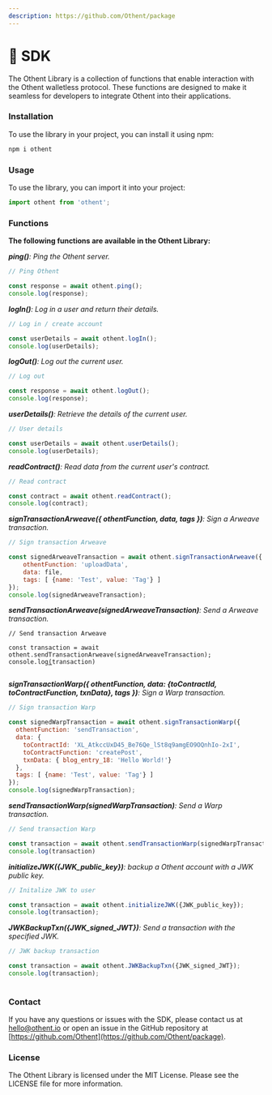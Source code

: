 ```yaml
---
description: https://github.com/Othent/package
---
```


# 🥪 SDK

The Othent Library is a collection of functions that enable interaction with the Othent walletless protocol. These functions are designed to make it seamless for developers to integrate Othent into their applications.

### Installation

To use the library in your project, you can install it using npm:

```javascript
npm i othent
```

### Usage

To use the library, you can import it into your project:

```javascript
import othent from 'othent';
```

### Functions

**The following functions are available in the Othent Library:**

_**ping()**: Ping the Othent server._

```javascript
// Ping Othent

const response = await othent.ping();
console.log(response);

```

_**logIn()**: Log in a user and return their details._

```javascript
// Log in / create account

const userDetails = await othent.logIn();
console.log(userDetails);

```

_**logOut()**: Log out the current user._

```javascript
// Log out

const response = await othent.logOut();
console.log(response);

```

_**userDetails()**: Retrieve the details of the current user._

```javascript
// User details

const userDetails = await othent.userDetails();
console.log(userDetails);

```

_**readContract()**: Read data from the current user's contract._

```javascript
// Read contract

const contract = await othent.readContract();
console.log(contract);

```

_**signTransactionArweave({ othentFunction, data, tags })**: Sign a Arweave transaction._

```javascript
// Sign transaction Arweave

const signedArweaveTransaction = await othent.signTransactionArweave({
    othentFunction: 'uploadData', 
    data: file,
    tags: [ {name: 'Test', value: 'Tag'} ]
});
console.log(signedArweaveTransaction);

```

_**sendTransactionArweave(signedArweaveTransaction)**: Send a Arweave transaction._

<pre class="language-javascript"><code class="lang-javascript">// Send transaction Arweave

const transaction = await othent.sendTransactionArweave(signedArweaveTransaction);
console.log<a data-footnote-ref href="#user-content-fn-1">(</a>transaction)

</code></pre>

_**signTransactionWarp({ othentFunction, data: {toContractId, toContractFunction, txnData}, tags })**: Sign a Warp transaction._

```javascript
// Sign transaction Warp

const signedWarpTransaction = await othent.signTransactionWarp({
  othentFunction: 'sendTransaction', 
  data: {
    toContractId: 'XL_AtkccUxD45_Be76Qe_lSt8q9amgEO9OQnhIo-2xI', 
    toContractFunction: 'createPost', 
    txnData: { blog_entry_18: 'Hello World!'} 
  }, 
  tags: [ {name: 'Test', value: 'Tag'} ]
});
console.log(signedWarpTransaction);

```

_**sendTransactionWarp(signedWarpTransaction)**: Send a Warp transaction._

```javascript
// Send transaction Warp

const transaction = await othent.sendTransactionWarp(signedWarpTransaction);
console.log(transaction)

```

_**initializeJWK({JWK\_public\_key})**: backup a Othent account with a JWK public key._

```javascript
// Initalize JWK to user

const transaction = await othent.initializeJWK({JWK_public_key});
console.log(transaction);

```

_**JWKBackupTxn({JWK\_signed\_JWT})**: Send a transaction with the specified JWK._

```javascript
// JWK backup transaction

const transaction = await othent.JWKBackupTxn({JWK_signed_JWT});
console.log(transaction);
  
```

### Contact

If you have any questions or issues with the SDK, please contact us at [hello@othent.io](mailto:hello@othent.io) or open an issue in the GitHub repository at [https://github.com/Othent](https://github.com/Othent/package).

### License

The Othent Library is licensed under the MIT License. Please see the LICENSE file for more information.

[^1]: 
